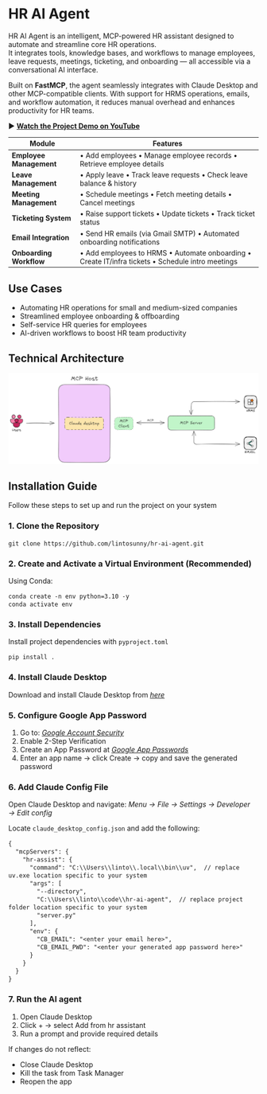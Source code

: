 # HR AI Agent
HR AI Agent is an intelligent, MCP-powered HR assistant designed to automate and streamline core HR operations.  
It integrates tools, knowledge bases, and workflows to manage employees, leave requests, meetings, ticketing, and onboarding — all accessible via a conversational AI interface.  

Built on **FastMCP**, the agent seamlessly integrates with Claude Desktop and other MCP-compatible clients. With support for HRMS operations, emails, and workflow automation, it reduces manual overhead and enhances productivity for HR teams.  

▶️ **[Watch the Project Demo on YouTube](https://youtu.be/oGgQIMMyKgU)**

| Module              | Features                                                                 |
|----------------------|--------------------------------------------------------------------------|
| **Employee Management** | • Add employees • Manage employee records • Retrieve employee details |
| **Leave Management**    | • Apply leave • Track leave requests • Check leave balance & history |
| **Meeting Management**  | • Schedule meetings • Fetch meeting details • Cancel meetings |
| **Ticketing System**    | • Raise support tickets • Update tickets • Track ticket status |
| **Email Integration**   | • Send HR emails (via Gmail SMTP) • Automated onboarding notifications |
| **Onboarding Workflow** | • Add employees to HRMS • Automate onboarding • Create IT/infra tickets • Schedule intro meetings |


## Use Cases
- Automating HR operations for small and medium-sized companies  
- Streamlined employee onboarding & offboarding  
- Self-service HR queries for employees  
- AI-driven workflows to boost HR team productivity  

## Technical Architecture
![hr-ai-agent-Technical-Architecture](assets/hr-ai-agent.png)

## Installation Guide
Follow these steps to set up and run the project on your system

### **1. Clone the Repository**
```
git clone https://github.com/lintosunny/hr-ai-agent.git
```

### **2. Create and Activate a Virtual Environment (Recommended)**
Using Conda:
```
conda create -n env python=3.10 -y
conda activate env
```

### **3. Install Dependencies**
Install project dependencies with ```pyproject.toml```
```
pip install .
```

### **4. Install Claude Desktop**
Download and install Claude Desktop from *[here](https://claude.ai/download)*

### **5. Configure Google App Password**
1. Go to: *[Google Account Security](myaccount.google.com/security)*
2. Enable 2-Step Verification
3. Create an App Password at *[Google App Passwords](myaccount.google.com/apppasswords)*
4. Enter an app name → click Create → copy and save the generated password

### **6. Add Claude Config File**

Open Claude Desktop and navigate: *Menu → File → Settings → Developer → Edit config*

Locate ```claude_desktop_config.json``` and add the following:

```
{
  "mcpServers": {
    "hr-assist": {
      "command": "C:\\Users\\linto\\.local\\bin\\uv",  // replace uv.exe location specific to your system
      "args": [
        "--directory",
        "C:\\Users\\linto\\code\\hr-ai-agent",  // replace project folder location specific to your system
        "server.py"
      ],
      "env": {
        "CB_EMAIL": "<enter your email here>",
        "CB_EMAIL_PWD": "<enter your generated app password here>"
      }
    }
  }
}
```

### **7. Run the AI agent**
1. Open Claude Desktop
2. Click + → select Add from hr assistant
3. Run a prompt and provide required details

If changes do not reflect:
* Close Claude Desktop
* Kill the task from Task Manager
* Reopen the app